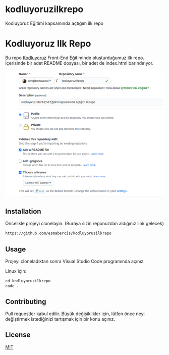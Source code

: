 # kodluyoruzilkrepo
Kodluyoruz Eğitimi kapsamında açtığım ilk repo
# Kodluyoruz Ilk Repo

Bu repo [Kodluyoruz](https://www.kodluyoruz.org) Front-End Eğitiminde oluşturduğumuz ilk repo. İçerisinde bir adet README dosyası, bir adet de index.html barındırıyor.

![github](https://raw.githubusercontent.com/Kodluyoruz/taskforce/main/git/odev1/figures/github.png)

## Installation

Öncelikle projeyi clonelayın. (Buraya sizin reponuzdan aldığınız link gelecek)

```bash
https://github.com/esmabercis/kodluyoruzilkrepo
```

## Usage

Projeyi cloneladıktan sonra Visual Studio Code programında açınız.

Linux için:
```linux
cd kodluyoruzilkrepo
code .
```

## Contributing
Pull requestler kabul edilir. Büyük değişiklikler için, lütfen önce neyi değiştirmek istediğinizi tartışmak için bir konu açınız.


## License
[MIT]()

